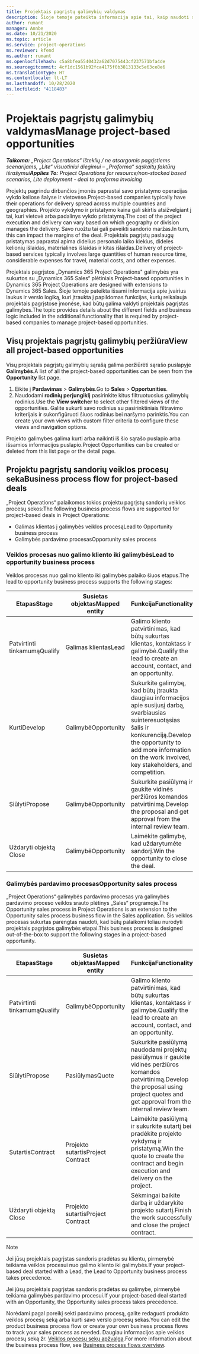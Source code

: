 ```yaml
---
title: Projektais pagrįstų galimybių valdymas
description: Šioje temoje pateikta informacija apie tai, kaip naudoti su projektais susijusias galimybes.
author: rumant
manager: Annbe
ms.date: 10/21/2020
ms.topic: article
ms.service: project-operations
ms.reviewer: kfend
ms.author: rumant
ms.openlocfilehash: c5a8bfea5540432a62d7075443cf237571bfa4de
ms.sourcegitcommit: 4cf1dc1561b92fca4175f0b3813133c5e63ce8e6
ms.translationtype: HT
ms.contentlocale: lt-LT
ms.lasthandoff: 10/28/2020
ms.locfileid: "4118483"
---
```

# <a name="manage-project-based-opportunities"></a><span data-ttu-id="d32d7-103">Projektais pagrįstų galimybių valdymas</span><span class="sxs-lookup"><span data-stu-id="d32d7-103">Manage project-based opportunities</span></span>

<span data-ttu-id="d32d7-104">_**Taikoma:** „Project Operations“ išteklių / ne atsargomis pagrįstiems scenarijams, „Lite“ visuotiniui diegimui – „Proforma“ sąskaitų faktūrų išrašymui_</span><span class="sxs-lookup"><span data-stu-id="d32d7-104">_**Applies To:** Project Operations for resource/non-stocked based scenarios, Lite deployment - deal to proforma invoicing_</span></span>

<span data-ttu-id="d32d7-105">Projektų pagrindu dirbančios įmonės paprastai savo pristatymo operacijas vykdo keliose šalyse ir vietovėse.</span><span class="sxs-lookup"><span data-stu-id="d32d7-105">Project-based companies typically have their operations for delivery spread across multiple countries and geographies.</span></span> <span data-ttu-id="d32d7-106">Projekto vykdymo ir pristatymo kaina gali skirtis atsižvelgiant į tai, kuri vietovė arba padalinys vykdo pristatymą.</span><span class="sxs-lookup"><span data-stu-id="d32d7-106">The cost of the project execution and delivery can vary  based on which geography or division manages the delivery.</span></span> <span data-ttu-id="d32d7-107">Savo ruožtu tai gali paveikti sandorio maržas.</span><span class="sxs-lookup"><span data-stu-id="d32d7-107">In turn, this can impact the margins of the deal.</span></span> <span data-ttu-id="d32d7-108">Projektais pagrįstų paslaugų pristatymas paprastai apima didelius personalo laiko kiekius, dideles kelionių išlaidas, materialines išlaidas ir kitas išlaidas.</span><span class="sxs-lookup"><span data-stu-id="d32d7-108">Delivery of project-based services typically involves large quantities of human resource time, considerable expenses for travel, material costs, and other expenses.</span></span>

<span data-ttu-id="d32d7-109">Projektais pagrįstos „Dynamics 365 Project Operations" galimybės yra sukurtos su „Dynamics 365 Sales“ plėtiniais.</span><span class="sxs-lookup"><span data-stu-id="d32d7-109">Project-based opportunities in Dynamics 365 Project Operations are designed with extensions to Dynamics 365 Sales.</span></span> <span data-ttu-id="d32d7-110">Šioje temoje pateikta išsami informacija apie įvairius laukus ir verslo logiką, kuri įtraukta į papildomas funkcijas, kurių reikalauja projektais pagrįstose įmonėse, kad būtų galima valdyti projektais pagrįstas galimybes.</span><span class="sxs-lookup"><span data-stu-id="d32d7-110">The topic provides details about the different fields and business logic included in the additional functionality that is required by project-based companies to manage project-based opportunities.</span></span>

## <a name="view-all-project-based-opportunities"></a><span data-ttu-id="d32d7-111">Visų projektais pagrįstų galimybių peržiūra</span><span class="sxs-lookup"><span data-stu-id="d32d7-111">View all project-based opportunities</span></span>

<span data-ttu-id="d32d7-112">Visų projektais pagrįstų galimybių sąrašą galima peržiūrėti sąrašo puslapyje **Galimybės**.</span><span class="sxs-lookup"><span data-stu-id="d32d7-112">A list of all the project-based opportunities can be seen from the **Opportunity** list page.</span></span> 

1. <span data-ttu-id="d32d7-113">Eikite į **Pardavimas** > **Galimybės**.</span><span class="sxs-lookup"><span data-stu-id="d32d7-113">Go to **Sales** > **Opportunities**.</span></span>
2. <span data-ttu-id="d32d7-114">Naudodami **rodinių perjungiklį** pasirinkite kitus filtruotuosius galimybių rodinius.</span><span class="sxs-lookup"><span data-stu-id="d32d7-114">Use the **View switcher** to select other filtered views of the opportunities.</span></span> <span data-ttu-id="d32d7-115">Galite sukurti savo rodinius su pasirinktiniais filtravimo kriterijais ir sukonfigūruoti šiuos rodinius bei naršymo parinktis.</span><span class="sxs-lookup"><span data-stu-id="d32d7-115">You can create your own views with custom filter criteria to configure these views and navigation options.</span></span>

<span data-ttu-id="d32d7-116">Projekto galimybes galima kurti arba naikinti iš šio sąrašo puslapio arba išsamios informacijos puslapio.</span><span class="sxs-lookup"><span data-stu-id="d32d7-116">Project Opportunities can be created or deleted from this list page or the detail page.</span></span>

## <a name="business-process-flow-for-project-based-deals"></a><span data-ttu-id="d32d7-117">Projektu pagrįstų sandorių veiklos procesų seka</span><span class="sxs-lookup"><span data-stu-id="d32d7-117">Business process flow for project-based deals</span></span>

<span data-ttu-id="d32d7-118">„Project Operations“ palaikomos tokios projektu pagrįstų sandorių veiklos procesų sekos:</span><span class="sxs-lookup"><span data-stu-id="d32d7-118">The following business process flows are supported for project-based deals in Project Operations:</span></span>

- <span data-ttu-id="d32d7-119">Galimas klientas į galimybės veiklos procesą</span><span class="sxs-lookup"><span data-stu-id="d32d7-119">Lead to Opportunity business process</span></span>
- <span data-ttu-id="d32d7-120">Galimybės pardavimo procesas</span><span class="sxs-lookup"><span data-stu-id="d32d7-120">Opportunity sales process</span></span>

### <a name="lead-to-opportunity-business-process"></a><span data-ttu-id="d32d7-121">Veiklos procesas nuo galimo kliento iki galimybės</span><span class="sxs-lookup"><span data-stu-id="d32d7-121">Lead to opportunity business process</span></span> 
<span data-ttu-id="d32d7-122">Veiklos procesas nuo galimo kliento iki galimybės palaiko šiuos etapus.</span><span class="sxs-lookup"><span data-stu-id="d32d7-122">The lead to opportunity business process supports the following stages:</span></span>

| <span data-ttu-id="d32d7-123">Etapas</span><span class="sxs-lookup"><span data-stu-id="d32d7-123">Stage</span></span> | <span data-ttu-id="d32d7-124">Susietas objektas</span><span class="sxs-lookup"><span data-stu-id="d32d7-124">Mapped entity</span></span> | <span data-ttu-id="d32d7-125">Funkcija</span><span class="sxs-lookup"><span data-stu-id="d32d7-125">Functionality</span></span> |
| --- | --- | --- |
| <span data-ttu-id="d32d7-126">Patvirtinti tinkamumą</span><span class="sxs-lookup"><span data-stu-id="d32d7-126">Qualify</span></span> | <span data-ttu-id="d32d7-127">Galimas klientas</span><span class="sxs-lookup"><span data-stu-id="d32d7-127">Lead</span></span> | <span data-ttu-id="d32d7-128">Galimo kliento patvirtinimas, kad būtų sukurtas klientas, kontaktass ir galimybė.</span><span class="sxs-lookup"><span data-stu-id="d32d7-128">Qualify the lead to create an account, contact, and an opportunity.</span></span> |
| <span data-ttu-id="d32d7-129">Kurti</span><span class="sxs-lookup"><span data-stu-id="d32d7-129">Develop</span></span> | <span data-ttu-id="d32d7-130">Galimybė</span><span class="sxs-lookup"><span data-stu-id="d32d7-130">Opportunity</span></span> | <span data-ttu-id="d32d7-131">Sukurkite galimybę, kad būtų įtraukta daugiau informacijos apie susijusį darbą, svarbiausias suinteresuotąsias šalis ir konkurenciją.</span><span class="sxs-lookup"><span data-stu-id="d32d7-131">Develop the opportunity to add more information on the work involved, key stakeholders, and competition.</span></span> |
| <span data-ttu-id="d32d7-132">Siūlyti</span><span class="sxs-lookup"><span data-stu-id="d32d7-132">Propose</span></span> | <span data-ttu-id="d32d7-133">Galimybė</span><span class="sxs-lookup"><span data-stu-id="d32d7-133">Opportunity</span></span> | <span data-ttu-id="d32d7-134">Sukurkite pasiūlymą ir gaukite vidinės peržiūros komandos patvirtinimą.</span><span class="sxs-lookup"><span data-stu-id="d32d7-134">Develop the proposal and get approval from the internal review team.</span></span> |
| <span data-ttu-id="d32d7-135">Uždaryti objektą </span><span class="sxs-lookup"><span data-stu-id="d32d7-135">Close</span></span> | <span data-ttu-id="d32d7-136">Galimybė</span><span class="sxs-lookup"><span data-stu-id="d32d7-136">Opportunity</span></span> | <span data-ttu-id="d32d7-137">Laimėkite galimybę, kad uždarytumėte sandorį.</span><span class="sxs-lookup"><span data-stu-id="d32d7-137">Win the opportunity to close the deal.</span></span> |

### <a name="opportunity-sales-process"></a><span data-ttu-id="d32d7-138">Galimybės pardavimo procesas</span><span class="sxs-lookup"><span data-stu-id="d32d7-138">Opportunity sales process</span></span>
<span data-ttu-id="d32d7-139">„Project Operations“ galimybės pardavimo procesas yra galimybės pardavimo proceso veiklos srauto plėtinys „Sales“ programoje.</span><span class="sxs-lookup"><span data-stu-id="d32d7-139">The Opportunity sales process in Project Operations is an extension to the Opportunity sales process business flow in the Sales application.</span></span> <span data-ttu-id="d32d7-140">Šis veiklos procesas sukurtas parengtas naudoti, kad būtų palaikomi toliau nurodyti projektais pagrįstos galimybės etapai.</span><span class="sxs-lookup"><span data-stu-id="d32d7-140">This business process is designed out-of-the-box to support the following stages in a project-based opportunity.</span></span>

| <span data-ttu-id="d32d7-141">Etapas</span><span class="sxs-lookup"><span data-stu-id="d32d7-141">Stage</span></span> | <span data-ttu-id="d32d7-142">Susietas objektas</span><span class="sxs-lookup"><span data-stu-id="d32d7-142">Mapped entity</span></span> | <span data-ttu-id="d32d7-143">Funkcija</span><span class="sxs-lookup"><span data-stu-id="d32d7-143">Functionality</span></span> |
| --- | --- | --- |
| <span data-ttu-id="d32d7-144">Patvirtinti tinkamumą</span><span class="sxs-lookup"><span data-stu-id="d32d7-144">Qualify</span></span> | <span data-ttu-id="d32d7-145">Galimybė</span><span class="sxs-lookup"><span data-stu-id="d32d7-145">Opportunity</span></span> | <span data-ttu-id="d32d7-146">Galimo kliento patvirtinimas, kad būtų sukurtas klientas, kontaktass ir galimybė.</span><span class="sxs-lookup"><span data-stu-id="d32d7-146">Qualify the lead to create an account, contact, and an opportunity.</span></span> |
| <span data-ttu-id="d32d7-147">Siūlyti</span><span class="sxs-lookup"><span data-stu-id="d32d7-147">Propose</span></span> | <span data-ttu-id="d32d7-148">Pasiūlymas</span><span class="sxs-lookup"><span data-stu-id="d32d7-148">Quote</span></span> | <span data-ttu-id="d32d7-149">Sukurkite pasiūlymą naudodami projektų pasiūlymus ir gaukite vidinės peržiūros komandos patvirtinimą.</span><span class="sxs-lookup"><span data-stu-id="d32d7-149">Develop the proposal using project quotes and get approval from the internal review team.</span></span> |
| <span data-ttu-id="d32d7-150">Sutartis</span><span class="sxs-lookup"><span data-stu-id="d32d7-150">Contract</span></span> | <span data-ttu-id="d32d7-151">Projekto sutartis</span><span class="sxs-lookup"><span data-stu-id="d32d7-151">Project Contract</span></span> | <span data-ttu-id="d32d7-152">Laimėkite pasiūlymą ir sukurkite sutartį bei pradėkite projekto vykdymą ir pristatymą.</span><span class="sxs-lookup"><span data-stu-id="d32d7-152">Win the quote to create the contract and begin execution and delivery on the project.</span></span> |
| <span data-ttu-id="d32d7-153">Uždaryti objektą </span><span class="sxs-lookup"><span data-stu-id="d32d7-153">Close</span></span> | <span data-ttu-id="d32d7-154">Projekto sutartis</span><span class="sxs-lookup"><span data-stu-id="d32d7-154">Project Contract</span></span> | <span data-ttu-id="d32d7-155">Sėkmingai baikite darbą ir uždarykite projekto sutartį.</span><span class="sxs-lookup"><span data-stu-id="d32d7-155">Finish the work successfully and close the project contract.</span></span> |

> [!NOTE]
> <span data-ttu-id="d32d7-156">Jei jūsų projektais pagrįstas sandoris pradėtas su klientu, pirmenybė teikiama veiklos procesui nuo galimo kliento iki galimybės.</span><span class="sxs-lookup"><span data-stu-id="d32d7-156">If your project-based deal started with a Lead, the Lead to Opportunity business process takes precedence.</span></span>
>
> <span data-ttu-id="d32d7-157">Jei jūsų projektais pagrįstas sandoris pradėtas su galimybe, pirmenybė teikiama galimybės pardavimo procesui.</span><span class="sxs-lookup"><span data-stu-id="d32d7-157">If your project-based deal started with an Opportunity, the Opportunity sales process takes precedence.</span></span>

<span data-ttu-id="d32d7-158">Norėdami pagal poreikį sekti pardavimo procesą, galite redaguoti produkto veiklos procesų seką arba kurti savo verslo procesų sekas.</span><span class="sxs-lookup"><span data-stu-id="d32d7-158">You can edit the product business process flow or create your own business process flows to track your sales process as needed.</span></span> <span data-ttu-id="d32d7-159">Daugiau informacijos apie veiklos procesų seką žr. [Veiklos procesų sekų apžvalga](https://docs.microsoft.com/dynamics365/customerengagement/on-premises/customize/business-process-flows-overview).</span><span class="sxs-lookup"><span data-stu-id="d32d7-159">For more information about the business process flow, see [Business process flows overview](https://docs.microsoft.com/dynamics365/customerengagement/on-premises/customize/business-process-flows-overview).</span></span>

